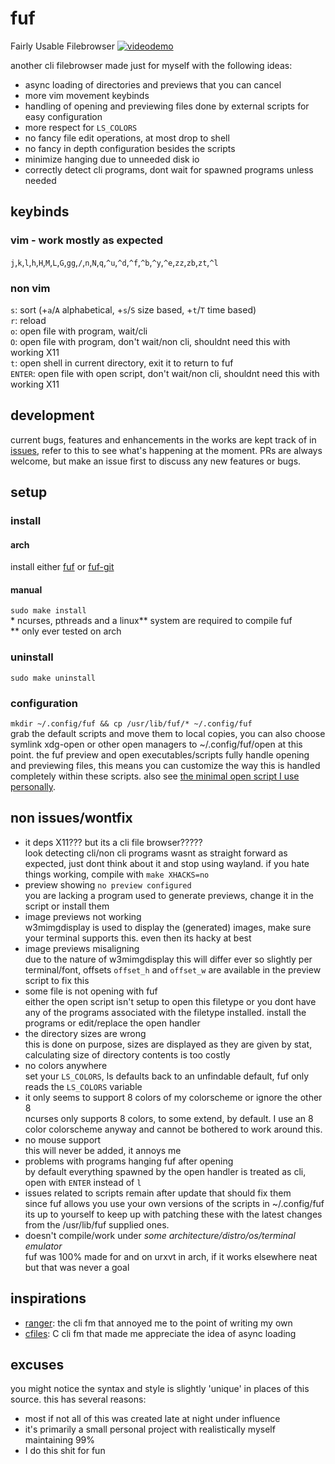 # fuf
Fairly Usable Filebrowser
[![videodemo](https://xn--z7x.xn--6frz82g/files/fuf_demo.png)](https://www.youtube.com/watch?v=lE3Qt1ZPE9U)

another cli filebrowser made just for myself with the following ideas:
- async loading of directories and previews that you can cancel
- more vim movement keybinds
- handling of opening and previewing files done by external scripts for easy configuration
- more respect for `LS_COLORS`
- no fancy file edit operations, at most drop to shell
- no fancy in depth configuration besides the scripts
- minimize hanging due to unneeded disk io
- correctly detect cli programs, dont wait for spawned programs unless needed

## keybinds
### vim - work mostly as expected
`j`,`k`,`l`,`h`,`H`,`M`,`L`,`G`,`gg`,`/`,`n`,`N`,`q`,`^u`,`^d`,`^f`,`^b`,`^y`,`^e`,`zz`,`zb`,`zt`,`^l`
### non vim
`s`: sort (+`a`/`A` alphabetical, +`s`/`S` size based, +`t`/`T` time based)\
`r`: reload\
`o`: open file with program, wait/cli\
`O`: open file with program, don't wait/non cli, shouldnt need this with working X11\
`t`: open shell in current directory, exit it to return to fuf\
`ENTER`: open file with open script, don't wait/non cli, shouldnt need this with working X11

## development
current bugs, features and enhancements in the works are kept track of in [issues](https://github.com/Ckath/fuf/issues), refer to this to see what's happening at the moment. PRs are always welcome, but make an issue first to discuss any new features or bugs.

## setup
### install
#### arch
install either [fuf](https://aur.archlinux.org/packages/fuf) or [fuf-git](https://aur.archlinux.org/packages/fuf-git)
#### manual
`sudo make install`\
\* ncurses, pthreads and a linux** system are required to compile fuf\
\** only ever tested on arch
### uninstall
`sudo make uninstall`
### configuration
`mkdir ~/.config/fuf && cp /usr/lib/fuf/* ~/.config/fuf`\
grab the default scripts and move them to local copies, you can also choose symlink xdg-open or other open managers to ~/.config/fuf/open at this point. the fuf preview and open executables/scripts fully handle opening and previewing files, this means you can customize the way this is handled completely within these scripts. also see [the minimal open script I use personally](https://github.com/Ckath/dotfiles-n-stuff/blob/master/.config/fuf/open).

## non issues/wontfix
- it deps X11??? but its a cli file browser?????\
look detecting cli/non cli programs wasnt as straight forward as expected, just dont think about it and stop using wayland. if you hate things working, compile with `make XHACKS=no`
- preview showing `no preview configured`\
you are lacking a program used to generate previews, change it in the script or install them
- image previews not working\
w3mimgdisplay is used to display the (generated) images, make sure your terminal supports this. even then its hacky at best
- image previews misaligning\
due to the nature of w3mimgdisplay this will differ ever so slightly per terminal/font, offsets `offset_h` and `offset_w` are available in the preview script to fix this
- some file is not opening with fuf\
either the open script isn't setup to open this filetype or you dont have any of the programs associated with the filetype installed. install the programs or edit/replace the open handler
- the directory sizes are wrong\
this is done on purpose, sizes are displayed as they are given by stat, calculating size of directory contents is too costly
- no colors anywhere\
set your `LS_COLORS`, ls defaults back to an unfindable default, fuf only reads the `LS_COLORS` variable
- it only seems to support 8 colors of my colorscheme or ignore the other 8\
ncurses only supports 8 colors, to some extend, by default. I use an 8 color colorscheme anyway and cannot be bothered to work around this.
- no mouse support\
this will never be added, it annoys me
- problems with programs hanging fuf after opening\
by default everything spawned by the open handler is treated as cli, open with `ENTER` instead of `l`
- issues related to scripts remain after update that should fix them\
since fuf allows you use your own versions of the scripts in ~/.config/fuf its up to yourself to keep up with patching these with the latest changes from the /usr/lib/fuf supplied ones.
- doesn't compile/work under *some architecture/distro/os/terminal emulator*\
fuf was 100% made for and on urxvt in arch, if it works elsewhere neat but that was never a goal

## inspirations
- [ranger](https://github.com/ranger/ranger): the cli fm that annoyed me to the point of writing my own
- [cfiles](https://github.com/mananapr/cfiles): C cli fm that made me appreciate the idea of async loading

## excuses
you might notice the syntax and style is slightly 'unique' in places of this source. this has several reasons:
- most if not all of this was created late at night under influence
- it's primarily a small personal project with realistically myself maintaining 99%
- I do this shit for fun

